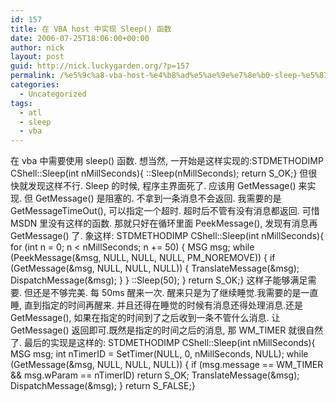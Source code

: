 ```yaml
---
id: 157
title: 在 VBA host 中实现 Sleep() 函数
date: 2006-07-25T18:06:00+00:00
author: nick
layout: post
guid: http://nick.luckygarden.org/?p=157
permalink: /%e5%9c%a8-vba-host-%e4%b8%ad%e5%ae%9e%e7%8e%b0-sleep-%e5%87%bd%e6%95%b0/
categories:
  - Uncategorized
tags:
  - atl
  - sleep
  - vba
---
```

在 vba 中需要使用 sleep() 函数. 想当然, 一开始是这样实现的:STDMETHODIMP CShell::Sleep(int nMillSeconds){ ::Sleep(nMillSeconds); return S_OK;} 但很快就发现这样不行.  Sleep 的时候, 程序主界面死了. 应该用 GetMessage() 来实现. 但 GetMessage() 是阻塞的. 不拿到一条消息不会返回. 我需要的是 GetMessageTimeOut(), 可以指定一个超时. 超时后不管有没有消息都返回. 可惜 MSDN 里没有这样的函数. 那就只好在循环里面 PeekMessage(), 发现有消息再 GetMessage() 了. 象这样:
STDMETHODIMP CShell::Sleep(int nMillSeconds){ for (int n = 0; n < nMillSeconds; n += 50) {  MSG msg;  while (PeekMessage(&msg, NULL, NULL, NULL, PM_NOREMOVE))  {   if (GetMessage(&msg, NULL, NULL, NULL))   {    TranslateMessage(&msg);    DispatchMessage(&msg);   }  }  ::Sleep(50); } return S_OK;}
这样子能够满足需要. 但还是不够完美. 每 50ms 醒来一次. 醒来只是为了继续睡觉.我需要的是一直睡, 直到指定的时间再醒来. 并且还得在睡觉的时候有消息还得处理消息.还是 GetMessage(), 如果在指定的时间到了之后收到一条不管什么消息. 让 GetMessage() 返回即可.既然是指定的时间之后的消息, 那 WM_TIMER 就很自然了. 最后的实现是这样的:
STDMETHODIMP CShell::Sleep(int nMillSeconds){ MSG msg; int nTimerID = SetTimer(NULL, 0, nMillSeconds, NULL); while (GetMessage(&msg, NULL, NULL, NULL)) {  if (msg.message == WM_TIMER && msg.wParam == nTimerID)   return S_OK;  TranslateMessage(&msg);  DispatchMessage(&msg); }
 return S_FALSE;} 
